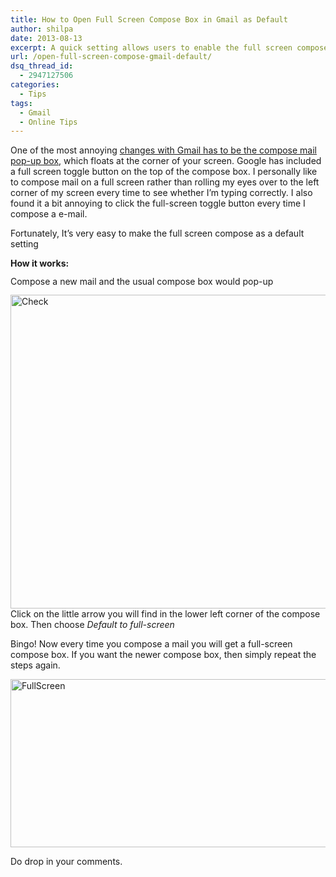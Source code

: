 ```yaml
---
title: How to Open Full Screen Compose Box in Gmail as Default
author: shilpa
date: 2013-08-13
excerpt: A quick setting allows users to enable the full screen compose screen on Gmail by default instead of the newer screen which floats on the corner of the screen.
url: /open-full-screen-compose-gmail-default/
dsq_thread_id:
  - 2947127506
categories:
  - Tips
tags:
  - Gmail
  - Online Tips
---
```

One of the most annoying [changes with Gmail has to be the compose mail pop-up box][1], which floats at the corner of your screen. Google has included a full screen toggle button on the top of the compose box. I personally like to compose mail on a full screen rather than rolling my eyes over to the left corner of my screen every time to see whether I&#8217;m typing correctly. I also found it a bit annoying to click the full-screen toggle button every time I compose a e-mail.

Fortunately, It&#8217;s very easy to make the full screen compose as a default setting

**How it works:**

<span style="line-height: 14px;">Compose a new mail and the usual compose box would pop-up</span>

[<img class="aligncenter size-full wp-image-77056" alt="Check" src="http://cdn.devilsworkshop.org/files/2013/08/Check.png" width="535" height="502" />][2]Click on the little arrow you will find in the lower left corner of the compose box. Then choose *Default to full-screen*

Bingo! Now every time you compose a mail you will get a full-screen compose box. If you want the newer compose box, then simply repeat the steps again.

[<img class="aligncenter size-medium wp-image-77055" alt="FullScreen" src="http://cdn.devilsworkshop.org/files/2013/08/FullScreen-600x269.png" width="600" height="269" />][3]

Do drop in your comments.

 [1]: http://devilsworkshop.org/tips/google-introduces-floating-compose-gmail/67691/ "Gmail's new floating compose box"
 [2]: http://cdn.devilsworkshop.org/files/2013/08/Check.png
 [3]: http://cdn.devilsworkshop.org/files/2013/08/FullScreen.png
